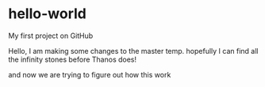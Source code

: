 # hello-world

My first project on GitHub

Hello, I am making some changes to the master temp. hopefully I can find all the infinity stones
before Thanos does!

and now we are trying to figure out how this work
